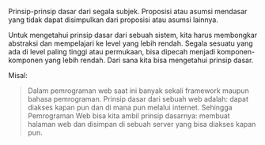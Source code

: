 Prinsip-prinsip dasar dari segala subjek. 
Proposisi atau asumsi mendasar yang tidak dapat disimpulkan dari proposisi atau asumsi lainnya.

Untuk mengetahui prinsip dasar dari sebuah sistem, kita harus membongkar abstraksi dan mempelajari ke level yang lebih rendah. Segala sesuatu yang ada di level paling tinggi atau permukaan, bisa dipecah menjadi komponen-komponen yang lebih rendah. Dari sana kita bisa mengetahui prinsip dasar.

Misal:

> Dalam pemrograman web saat ini banyak sekali framework maupun bahasa pemrograman. Prinsip dasar dari sebuah web adalah: dapat diakses kapan pun dan di mana pun melalui internet. Sehingga Pemrograman Web bisa kita ambil prinsip dasarnya: membuat halaman web dan disimpan di sebuah server yang bisa diakses kapan pun.